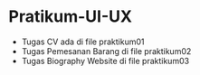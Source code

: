 # Pratikum-UI-UX

- Tugas CV ada di file praktikum01
- Tugas Pemesanan Barang di file praktikum02
- Tugas Biography Website di file praktikum03
